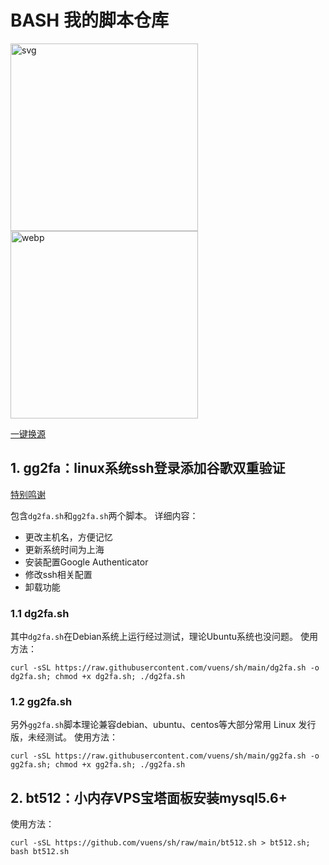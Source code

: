 # BASH 我的脚本仓库
<img src="bg-triangles.svg" alt="svg" width="300" >   <img src="bg-triangles.4gxfwd3v1880[1].webp" alt="webp" width="300" >


[一键换源](https://linuxmirrors.cn/use/)

## 1. gg2fa：linux系统ssh登录添加谷歌双重验证
[特别鸣谢](https://www.infvie.com/ops-notes/google-authenticator-sshd.html)

包含`dg2fa.sh`和`gg2fa.sh`两个脚本。
详细内容：
- 更改主机名，方便记忆
- 更新系统时间为上海
- 安装配置Google Authenticator
- 修改ssh相关配置
- 卸载功能

### 1.1 dg2fa.sh
其中`dg2fa.sh`在Debian系统上运行经过测试，理论Ubuntu系统也没问题。
使用方法：
```
curl -sSL https://raw.githubusercontent.com/vuens/sh/main/dg2fa.sh -o dg2fa.sh; chmod +x dg2fa.sh; ./dg2fa.sh
```
### 1.2 gg2fa.sh
另外`gg2fa.sh`脚本理论兼容debian、ubuntu、centos等大部分常用 Linux 发行版，未经测试。
使用方法：
```
curl -sSL https://raw.githubusercontent.com/vuens/sh/main/gg2fa.sh -o gg2fa.sh; chmod +x gg2fa.sh; ./gg2fa.sh
```
## 2. bt512：小内存VPS宝塔面板安装mysql5.6+
使用方法：
```
curl -sSL https://github.com/vuens/sh/raw/main/bt512.sh > bt512.sh; bash bt512.sh
```
